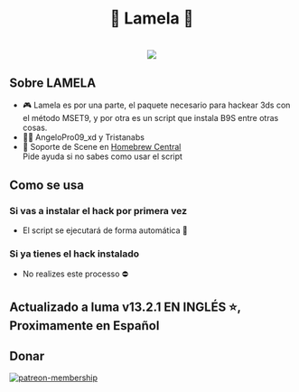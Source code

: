 <div align="center">
<h1 align="center"> 📏 Lamela 📒 </h1>
</div>
<h1 align="center"> <img src="https://i.imgur.com/zfWspaJ.png">


## Sobre LAMELA

- 🎮 Lamela es por una parte, el paquete necesario para hackear 3ds con el método MSET9, y por otra
es un script que instala B9S entre otras cosas.
- 🧑‍💼 AngeloPro09_xd y Tristanabs
- 💬 Soporte de Scene en [Homebrew Central](https://discord.gg/QuMxeWGAMF)
<br> Pide ayuda si no sabes como usar el script
## Como se usa
### Si vas a instalar el hack por primera vez
- El script se ejecutará de forma automática 🌌
### Si ya tienes el hack instalado
- No realizes este processo ⛔ 


## Actualizado a luma v13.2.1 EN INGLÉS ⭐, Proximamente en Español

## Donar
[![patreon-membership](https://media.discordapp.net/attachments/1176923610565312643/1294771820058120313/Breaking_News.png?ex=670c39b9&is=670ae839&hm=5a3fefdcf24bcfdfb17e7d42426261a2218e54a8950bc22bca6d273a914225cb&=&format=webp&quality=lossless)](https://www.patreon.com/hbcentral) 
